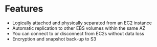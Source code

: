 # Features
- Logically attached and physically separated from an EC2 instance
- Automatic replication to other EBS volumes within the same AZ
- You can connect to or disconnect from EC2s without data loss
- Encryption and snapshot back-up to S3
